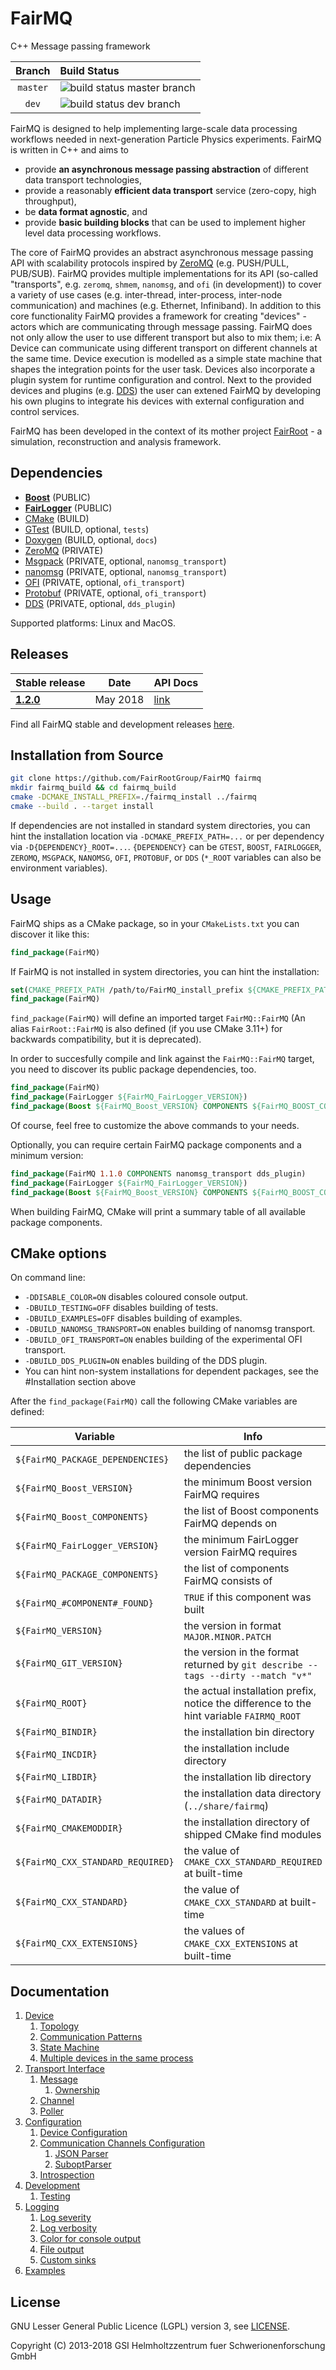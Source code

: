 <!-- {#mainpage} -->
# FairMQ

C++ Message passing framework

| Branch | Build Status |
| :---: | :--- |
| `master` | ![build status master branch](https://alfa-ci.gsi.de/buildStatus/icon?job=FairRootGroup/FairMQ/master) |
| `dev` | ![build status dev branch](https://alfa-ci.gsi.de/buildStatus/icon?job=FairRootGroup/FairMQ/dev) |

FairMQ is designed to help implementing large-scale data processing workflows needed in next-generation Particle Physics experiments. FairMQ is written in C++ and aims to
  * provide **an asynchronous message passing abstraction** of different data transport technologies,
  * provide a reasonably **efficient data transport** service (zero-copy, high throughput),
  * be **data format agnostic**, and
  * provide **basic building blocks** that can be used to implement higher level data processing workflows.

The core of FairMQ provides an abstract asynchronous message passing API with scalability protocols
inspired by [ZeroMQ](https://github.com/zeromq/libzmq) (e.g. PUSH/PULL, PUB/SUB).
FairMQ provides multiple implementations for its API (so-called "transports",
e.g. `zeromq`, `shmem`, `nanomsg`, and `ofi` (in development)) to cover a variety of use cases
(e.g. inter-thread, inter-process, inter-node communication) and machines (e.g. Ethernet, Infiniband).
In addition to this core functionality FairMQ provides a framework for creating "devices" - actors which
are communicating through message passing. FairMQ does not only allow the user to use different transport but also to mix them; i.e: A Device can communicate using different transport on different channels at the same time. Device execution is modelled as a simple state machine that
shapes the integration points for the user task. Devices also incorporate a plugin system for runtime configuration and control.
Next to the provided devices and plugins (e.g. [DDS](https://github.com/FairRootGroup/DDS))
the user can extened FairMQ by developing his own plugins to integrate his devices with external
configuration and control services.

FairMQ has been developed in the context of its mother project [FairRoot](https://github.com/FairRootGroup/FairRoot) -
a simulation, reconstruction and analysis framework.

## Dependencies

  * [**Boost**](https://www.boost.org/) (PUBLIC)
  * [**FairLogger**](https://github.com/FairRootGroup/FairLogger) (PUBLIC)
  * [CMake](https://cmake.org/) (BUILD)
  * [GTest](https://github.com/google/googletest) (BUILD, optional, `tests`)
  * [Doxygen](http://www.doxygen.org/) (BUILD, optional, `docs`)
  * [ZeroMQ](http://zeromq.org/) (PRIVATE)
  * [Msgpack](https://msgpack.org/index.html) (PRIVATE, optional, `nanomsg_transport`)
  * [nanomsg](http://nanomsg.org/) (PRIVATE, optional, `nanomsg_transport`)
  * [OFI](https://ofiwg.github.io/libfabric/) (PRIVATE, optional, `ofi_transport`)
  * [Protobuf](https://developers.google.com/protocol-buffers/) (PRIVATE, optional, `ofi_transport`)
  * [DDS](http://dds.gsi.de) (PRIVATE, optional, `dds_plugin`)

  Supported platforms: Linux and MacOS.

## Releases

| Stable release | Date | API Docs |
| --- | --- | --- |
| [**1.2.0**](https://github.com/FairRootGroup/FairMQ/releases/tag/v1.2.0) | May 2018 | [link](https://fairrootgroup.github.io/FairMQ/v1.2.0/index.html) |

Find all FairMQ stable and development releases [here](https://github.com/FairRootGroup/FairMQ/releases).

## Installation from Source

```bash
git clone https://github.com/FairRootGroup/FairMQ fairmq
mkdir fairmq_build && cd fairmq_build
cmake -DCMAKE_INSTALL_PREFIX=./fairmq_install ../fairmq
cmake --build . --target install
```

If dependencies are not installed in standard system directories, you can hint the installation location via `-DCMAKE_PREFIX_PATH=...` or per dependency via `-D{DEPENDENCY}_ROOT=...`. `{DEPENDENCY}` can be `GTEST`, `BOOST`, `FAIRLOGGER`, `ZEROMQ`, `MSGPACK`, `NANOMSG`, `OFI`, `PROTOBUF`, or `DDS` (`*_ROOT` variables can also be environment variables).

## Usage

FairMQ ships as a CMake package, so in your `CMakeLists.txt` you can discover it like this:

```cmake
find_package(FairMQ)
```

If FairMQ is not installed in system directories, you can hint the installation:

```cmake
set(CMAKE_PREFIX_PATH /path/to/FairMQ_install_prefix ${CMAKE_PREFIX_PATH})
find_package(FairMQ)
```

`find_package(FairMQ)` will define an imported target `FairMQ::FairMQ` (An alias `FairRoot::FairMQ` is also defined (if you use CMake 3.11+) for backwards compatibility, but it is deprecated).

In order to succesfully compile and link against the `FairMQ::FairMQ` target, you need to discover its public package dependencies, too.

```cmake
find_package(FairMQ)
find_package(FairLogger ${FairMQ_FairLogger_VERSION})
find_package(Boost ${FairMQ_Boost_VERSION} COMPONENTS ${FairMQ_BOOST_COMPONENTS})
```

Of course, feel free to customize the above commands to your needs.

Optionally, you can require certain FairMQ package components and a minimum version:

```cmake
find_package(FairMQ 1.1.0 COMPONENTS nanomsg_transport dds_plugin)
find_package(FairLogger ${FairMQ_FairLogger_VERSION})
find_package(Boost ${FairMQ_Boost_VERSION} COMPONENTS ${FairMQ_BOOST_COMPONENTS})
```

When building FairMQ, CMake will print a summary table of all available package components.

## CMake options

On command line:

  * `-DDISABLE_COLOR=ON` disables coloured console output.
  * `-DBUILD_TESTING=OFF` disables building of tests.
  * `-DBUILD_EXAMPLES=OFF` disables building of examples.
  * `-DBUILD_NANOMSG_TRANSPORT=ON` enables building of nanomsg transport.
  * `-DBUILD_OFI_TRANSPORT=ON` enables building of the experimental OFI transport.
  * `-DBUILD_DDS_PLUGIN=ON` enables building of the DDS plugin.
  * You can hint non-system installations for dependent packages, see the #Installation section above

After the `find_package(FairMQ)` call the following CMake variables are defined:

| Variable | Info |
| --- | --- |
| `${FairMQ_PACKAGE_DEPENDENCIES}` | the list of public package dependencies |
| `${FairMQ_Boost_VERSION}` | the minimum Boost version FairMQ requires |
| `${FairMQ_Boost_COMPONENTS}` | the list of Boost components FairMQ depends on |
| `${FairMQ_FairLogger_VERSION}` | the minimum FairLogger version FairMQ requires |
| `${FairMQ_PACKAGE_COMPONENTS}` | the list of components FairMQ consists of |
| `${FairMQ_#COMPONENT#_FOUND}` | `TRUE` if this component was built |
| `${FairMQ_VERSION}` | the version in format `MAJOR.MINOR.PATCH` |
| `${FairMQ_GIT_VERSION}` | the version in the format returned by `git describe --tags --dirty --match "v*"` |
| `${FairMQ_ROOT}` | the actual installation prefix, notice the difference to the hint variable `FAIRMQ_ROOT` |
| `${FairMQ_BINDIR}` | the installation bin directory |
| `${FairMQ_INCDIR}` | the installation include directory |
| `${FairMQ_LIBDIR}` | the installation lib directory |
| `${FairMQ_DATADIR}` | the installation data directory (`../share/fairmq`) |
| `${FairMQ_CMAKEMODDIR}` | the installation directory of shipped CMake find modules |
| `${FairMQ_CXX_STANDARD_REQUIRED}` | the value of `CMAKE_CXX_STANDARD_REQUIRED` at built-time |
| `${FairMQ_CXX_STANDARD}` | the value of `CMAKE_CXX_STANDARD` at built-time |
| `${FairMQ_CXX_EXTENSIONS}` | the values of `CMAKE_CXX_EXTENSIONS` at built-time |

## Documentation

1. [Device](docs/Device.md#1-device)
   1. [Topology](docs/Device.md#11-topology)
   2. [Communication Patterns](docs/Device.md#12-communication-patterns)
   3. [State Machine](docs/Device.md#13-state-machine)
   4. [Multiple devices in the same process](docs/Device.md#15-multiple-devices-in-the-same-process)
2. [Transport Interface](docs/Transport.md#2-transport-interface)
   1. [Message](docs/Transport.md#21-message)
      1. [Ownership](docs/Transport.md#211-ownership)
   2. [Channel](docs/Transport.md#22-channel)
   3. [Poller](docs/Transport.md#23-poller)
3. [Configuration](docs/Configuration.md#3-configuration)
    1. [Device Configuration](docs/Configuration.md#31-device-configuration)
    2. [Communication Channels Configuration](docs/Configuration.md#32-communication-channels-configuration)
        1. [JSON Parser](docs/Configuration.md#321-json-parser)
        2. [SuboptParser](docs/Configuration.md#322-suboptparser)
    3. [Introspection](docs/Configuration.md#33-introspection)
4. [Development](docs/Development.md#4-development)
   1. [Testing](docs/Development.md#41-testing)
5. [Logging](docs/Logging.md#5-logging)
   1. [Log severity](docs/Logging.md#51-log-severity)
   2. [Log verbosity](docs/Logging.md#52-log-verbosity)
   3. [Color for console output](docs/Logging.md#53-color)
   4. [File output](docs/Logging.md#54-file-output)
   5. [Custom sinks](docs/Logging.md#55-custom-sinks)
6. [Examples](docs/Examples.md#6-examples)

## License

GNU Lesser General Public Licence (LGPL) version 3, see [LICENSE](LICENSE).

Copyright (C) 2013-2018 GSI Helmholtzzentrum fuer Schwerionenforschung GmbH
